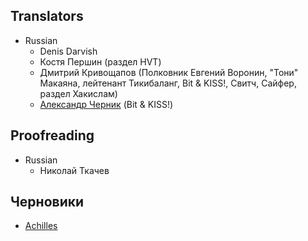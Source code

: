 ## Translators

* Russian
  * Denis Darvish
  * Костя Першин \(раздел HVT\)
  * Дмитрий Кривощапов \(Полковник Евгений Воронин, "Тони" Макаяна, лейтенант Тикибаланг, Bit & KISS!, Свитч, Сайфер, раздел Хакислам\)
  * [Александр Черник](https://vk.com/id22682955) \(Bit & KISS!\)

## Proofreading

* Russian
  * Николай Ткачев

## Черновики

* [Achilles](achilles.md)




